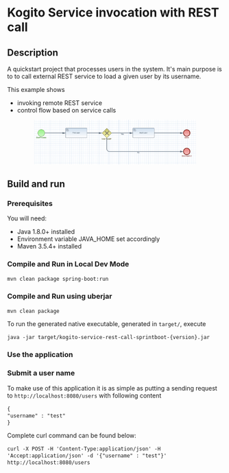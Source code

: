 # Kogito Service invocation with REST call

## Description

A quickstart project that processes users in the system. It's main purpose is to to call external REST service
to load a given user by its username.

This example shows

* invoking remote REST service
* control flow based on service calls	
	
<p align="center"><img width=75% height=50% src="docs/images/process.png"></p>


## Build and run

### Prerequisites
 
You will need:
  - Java 1.8.0+ installed 
  - Environment variable JAVA_HOME set accordingly
  - Maven 3.5.4+ installed

### Compile and Run in Local Dev Mode

```
mvn clean package spring-boot:run    
```


### Compile and Run using uberjar

```
mvn clean package 
```
  
To run the generated native executable, generated in `target/`, execute

```
java -jar target/kogito-service-rest-call-sprintboot-{version}.jar
```

### Use the application


### Submit a user name

To make use of this application it is as simple as putting a sending request to `http://localhost:8080/users`  with following content 

```
{
"username" : "test"
}

```

Complete curl command can be found below:

```
curl -X POST -H 'Content-Type:application/json' -H 'Accept:application/json' -d '{"username" : "test"}' http://localhost:8080/users
```

